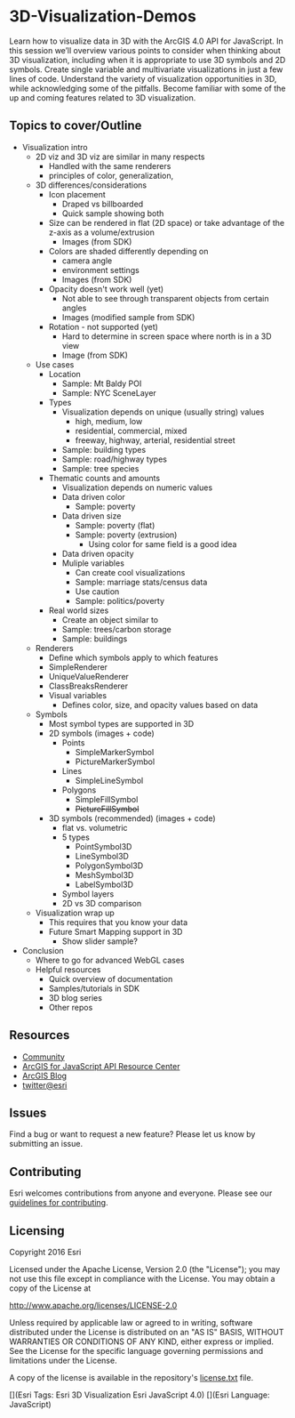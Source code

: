 # 3D-Visualization-Demos

Learn how to visualize data in 3D with the ArcGIS 4.0 API for JavaScript. In this session we’ll overview various points to consider when thinking about 3D visualization, including when it is appropriate to use 3D symbols and 2D symbols. Create single variable and multivariate visualizations in just a few lines of code. Understand the variety of visualization opportunities in 3D, while acknowledging some of the pitfalls. Become familiar with some of the up and coming features related to 3D visualization.

## Topics to cover/Outline

* Visualization intro  
  * 2D viz and 3D viz are similar in many respects
    * Handled with the same renderers
    * principles of color, generalization,
  * 3D differences/considerations
    * Icon placement
      * Draped vs billboarded
      * Quick sample showing both
    * Size can be rendered in flat (2D space) or take advantage of the z-axis as a volume/extrusion
      * Images (from SDK)
    * Colors are shaded differently depending on
      * camera angle
      * environment settings
      * Images (from SDK)
    * Opacity doesn't work well (yet)
      * Not able to see through transparent objects from certain angles
      * Images (modified sample from SDK)
    * Rotation - not supported (yet)
      * Hard to determine in screen space where north is in a 3D view
      * Image (from SDK)
  * Use cases
    * Location
      * Sample: Mt Baldy POI
      * Sample: NYC SceneLayer
    * Types
      * Visualization depends on unique (usually string) values
        * high, medium, low
        * residential, commercial, mixed
        * freeway, highway, arterial, residential street
      * Sample: building types
      * Sample: road/highway types
      * Sample: tree species
    * Thematic counts and amounts
      * Visualization depends on numeric values
      * Data driven color
        * Sample: poverty
      * Data driven size
        * Sample: poverty (flat)
        * Sample: poverty (extrusion)
          * Using color for same field is a good idea
      * Data driven opacity
      * Muliple variables
        * Can create cool visualizations
        * Sample: marriage stats/census data
        * Use caution
        * Sample: politics/poverty
    * Real world sizes
      * Create an object similar to
      * Sample: trees/carbon storage
      * Sample: buildings
  * Renderers
    * Define which symbols apply to which features
    * SimpleRenderer
    * UniqueValueRenderer
    * ClassBreaksRenderer
    * Visual variables
      * Defines color, size, and opacity values based on data
  * Symbols
    * Most symbol types are supported in 3D
    * 2D symbols (images + code)
      * Points
        * SimpleMarkerSymbol
        * PictureMarkerSymbol
      * Lines
        * SimpleLineSymbol
      * Polygons
        * SimpleFillSymbol
        * ~~PictureFillSymbol~~
    * 3D symbols (recommended) (images + code)
      * flat vs. volumetric
      * 5 types
        * PointSymbol3D
        * LineSymbol3D
        * PolygonSymbol3D
        * MeshSymbol3D
        * LabelSymbol3D
      * Symbol layers
      * 2D vs 3D comparison
  * Visualization wrap up
    * This requires that you know your data
    * Future Smart Mapping support in 3D
      * Show slider sample?
* Conclusion
  * Where to go for advanced WebGL cases
  * Helpful resources
    * Quick overview of documentation
    * Samples/tutorials in SDK
    * 3D blog series
    * Other repos

## Resources

* [Community](https://developers.arcgis.com/en/javascript/jshelp/community.html)
* [ArcGIS for JavaScript API Resource Center](http://help.arcgis.com/en/webapi/javascript/arcgis/index.html)
* [ArcGIS Blog](http://blogs.esri.com/esri/arcgis/)
* [twitter@esri](http://twitter.com/esri)

## Issues

Find a bug or want to request a new feature?  Please let us know by submitting an issue.

## Contributing

Esri welcomes contributions from anyone and everyone. Please see our [guidelines for contributing](https://github.com/esri/contributing).

## Licensing
Copyright 2016 Esri

Licensed under the Apache License, Version 2.0 (the "License");
you may not use this file except in compliance with the License.
You may obtain a copy of the License at

   http://www.apache.org/licenses/LICENSE-2.0

Unless required by applicable law or agreed to in writing, software
distributed under the License is distributed on an "AS IS" BASIS,
WITHOUT WARRANTIES OR CONDITIONS OF ANY KIND, either express or implied.
See the License for the specific language governing permissions and
limitations under the License.

A copy of the license is available in the repository's [license.txt](https://github.com/ArcGIS/3D-Visualization-Demos/blob/master/license.txt) file.

[](Esri Tags: Esri 3D Visualization Esri JavaScript 4.0)
[](Esri Language: JavaScript)
